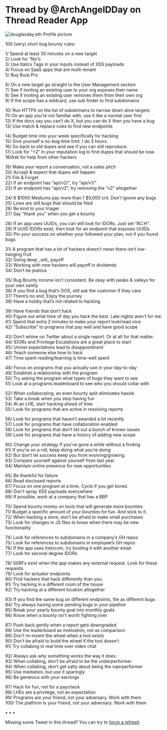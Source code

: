 # Thread by @ArchAngelDDay on Thread Reader App

![douglasday.eth Profile picture](https://pbs.twimg.com/profile\_images/1578051823453495296/5br2cb\_v\_bigger.png)

100 (very) short bug bounty rules:

1/ Spend at least 30 minutes on a new target\
2/ Look for “No”s\
3/ Use Italics Tags in your inputs instead of XSS payloads\
4/ Focus on SaaS apps that are multi-tenant\
5/ Buy Burp Pro

6/ On a new target go straight to the User Management section\
7/ See if inviting an existing user to your org exposes their name\
8/ See if inviting an existing user removes them from their own org\
9/ If the scope has a wildcard, use sub finder to find subdomains

10/ Run HTTPX on the list of subdomains to narrow down alive targets\
11/ On an app you’re not familiar with, use it like a normal user first\
12/ If the docs say you can’t do X, but you can do X then you have a bug\
13/ Use match & replace rules to find new endpoints

14/ Budget time into your week specifically for hacking\
15/ Give yourself a no-bug time limit. I do 3 hours.\
16/ Go back to old dupes and see if you can still reproduce.\
17/ Look for “+2” in your reputation log to find dupes that should be now.\
18/Ask for help from other hackers

19/ Make your report a conversation, not a sales pitch\
20/ Accept & expect that dupes will happen\
21/ File & Forget\
22/ If an endpoint has “api/v2/“, try “api/v1/”\
23/ If an endpoint has “api/v2”, try removing the “v2” altogether

24/ 6 $1000 Mediums pay more than 1 $5,000 crit. Don’t ignore any bugs\
25/ Lows are still bugs that should be filed\
26/ Be kind to your triager\
27/ Say “thank you” when you get a bounty

28/ If an app uses UUIDs, you can still look for IDORs. Just set “AC:H”.\
29/ If UUID IDORs exist, then look for an endpoint that exposes UUIDs\
30/ Pin your success on whether your followed your plan, not if you found bugs

31/ A program that has a lot of hackers doesn’t mean there isn’t low-hanging fruit\
32/ Going deep \_will\_ payoff\
33/ Working with new hackers will payoff in dividends\
34/ Don’t be jealous

35/ Bug Bounty income isn’t consistent. Be okay with peaks & valleys for your own sanity\
36/ If you find a bug that’s OOS, still ask the customer if they care\
37/ There’s no end. Enjoy the journey\
38/ Have a hobby that’s not related to hacking

39/ Have friends that don’t hack\
40/ Figure out what time of day you hack the best. Late nights aren’t for me.\
41/ Spend that extra 2 minutes to make your report look/read nice\
42/ “Subscribe” to programs that pay well and have good scope

43/ Don’t whine on Twitter about a single report. Or at all for that matter.\
44/ IDORs and Privilege Escalations are a great place to start\
45/ Unmet expectations lead to disappointment\
46/ Teach someone else how to hack\
47/ Time spent reading/learning is time-well spent

48/ Focus on programs that you actually use in your day-to-day\
49/ Establish a relationship with the program\
50/ Try asking the program what types of bugs they want to see\
51/ Look at a programs leaderboard to see who you should collar with

52/ When collaborating, an even bounty split eliminates hassle\
53/ Take a break when you stop having fun\
54/ At an LHE, start hacking ahead of time\
55/ Look for programs that are active in resolving reports

56/ Look for programs that haven’t awarded a lot recently\
57/ Look for programs that have collaboration enabled\
58/ Look for programs that don’t list out a bunch of known issues\
59/ Look for programs that have a history of adding new scope

60/ Change your strategy if you’ve gone a while without a finding\
61/ If you’re on a roll, keep doing what you’re doing\
62/ But don’t let success keep you from evolving/growing\
63/ Compare yourself against yourself from last year\
64/ Maintain online presence for new opportunities

65/ Be thankful for failure\
66/ Read disclosed reports\
67/ Focus on one program at a time. Cycle if you get bored.\
68/ Don’t spray XSS payloads everywhere\
69/ If possible, work at a company that has a BBP

70/ Spend bounty money on tools that will generate more bounties\
71/ Budget a specific amount of your bounties for fun. And stick to it.\
72/ When hacking a store, don’t be afraid to make small purchases\
73/ Look for changes in JS files to know when there may be new functionality

74/ Look for references to subdomains in a company’s GH repos\
75/ Look for references to subdomains in employee’s GH repos\
76/ If the app uses Intercom, try booting it with another email\
77/ Look for second-degree IDORs

78/ SSRFs exist when the app makes any external request. Look for these requests.\
79/ Look for actuator endpoints\
80/ Find hackers that hack differently than you.\
81/ Try hacking in a different room of the house\
82/ Try hacking at a different location altogether

83/ If you find the same bug on different endpoints, file as different bugs\
84/ Try always having some pending bugs in your pipeline\
85/ Break your yearly bounty goal into monthly goals\
86/ Know when a bounty isn’t worth fighting over

87/ Push back gently when a report gets downgraded\
88/ Use the leaderboard as motivation, not as comparison\
89/ Don’t re-invent the wheel when a tool exists\
90/ Don’t be afraid to build the wheel if the tool doesn’t\
91/ Try collabing in real time over video chat

92/ Always ask why something works the way it does\
93/ When collabing, don’t be afraid to be the underperformer\
94/ When collabing, don’t get salty about being the oqerperformer\
95/ Use mediation, but use it sparingly\
96/ Be generous with your earnings

97/ Hack for fun, not for a paycheck\
98/ LHEs are a privilege, not an expectation\
99/ Programs are your friend, not your adversary. Work with them\
100/ The platform is your friend, not your adversary. Work with them

• • •

Missing some Tweet in this thread? You can try to [force a refresh](broken-reference)

　
